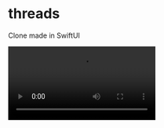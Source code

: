 # threads
Clone made in SwiftUI

<video src="https://github.com/mgor3k/the-store/assets/19400346/91002027-a4cb-4558-a534-bd1cb304f148">

